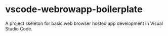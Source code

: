 # vscode-webrowapp-boilerplate

A project skeleton for basic web browser hosted app development in Visual Studio Code.
